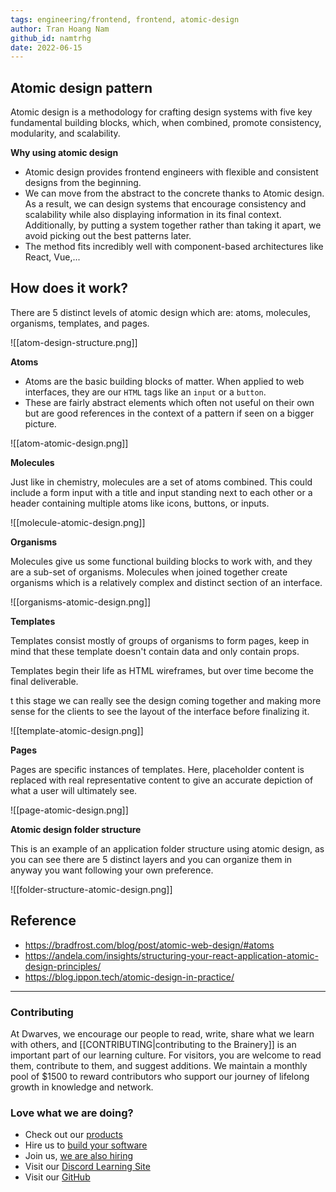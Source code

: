 ```yaml
---
tags: engineering/frontend, frontend, atomic-design
author: Tran Hoang Nam
github_id: namtrhg
date: 2022-06-15
---
```


## Atomic design pattern
Atomic design is a methodology for crafting design systems with five key fundamental building blocks, which, when combined, promote consistency, modularity, and scalability.

**Why using atomic design**

- Atomic design provides frontend engineers with flexible and consistent designs from the beginning.
- We can move from the abstract to the concrete thanks to Atomic design. As a result, we can design systems that encourage consistency and scalability while also displaying information in its final context. Additionally, by putting a system together rather than taking it apart, we avoid picking out the best patterns later.
- The method fits incredibly well with component-based architectures like React, Vue,...

## How does it work?
There are 5 distinct levels of atomic design which are: atoms, molecules, organisms, templates, and pages.

![[atom-design-structure.png]]

**Atoms**

- Atoms are the basic building blocks of matter. When applied to web interfaces, they are our `HTML` tags like an `input` or a `button`.
- These are fairly abstract elements which often not useful on their own but are good references in the context of a pattern if seen on a bigger picture.

![[atom-atomic-design.png]]

**Molecules**

Just like in chemistry, molecules are a set of atoms combined. This could include a form input with a title and input standing next to each other or a header containing multiple atoms like icons, buttons, or inputs.

![[molecule-atomic-design.png]]

**Organisms**

Molecules give us some functional building blocks to work with, and they are a sub-set of organisms. Molecules when joined together create organisms which is a relatively complex and distinct section of an interface.

![[organisms-atomic-design.png]]

**Templates**

Templates consist mostly of groups of organisms to form pages, keep in mind that these template doesn't contain data and only contain props.

Templates begin their life as HTML wireframes, but over time become the final deliverable.

t this stage we can really see the design coming together and making more sense for the clients to see the layout of the interface before finalizing it.

![[template-atomic-design.png]]

**Pages**

Pages are specific instances of templates. Here, placeholder content is replaced with real representative content to give an accurate depiction of what a user will ultimately see.

![[page-atomic-design.png]]

**Atomic design folder structure**

This is an example of an application folder structure using atomic design, as you can see there are 5 distinct layers and you can organize them in anyway you want following your own preference.

![[folder-structure-atomic-design.png]]

## Reference
- https://bradfrost.com/blog/post/atomic-web-design/#atoms
- https://andela.com/insights/structuring-your-react-application-atomic-design-principles/
- https://blog.ippon.tech/atomic-design-in-practice/

---
<!-- cta -->

### Contributing
At Dwarves, we encourage our people to read, write, share what we learn with others, and [[CONTRIBUTING|contributing to the Brainery]] is an important part of our learning culture. For visitors, you are welcome to read them, contribute to them, and suggest additions. We maintain a monthly pool of $1500 to reward contributors who support our journey of lifelong growth in knowledge and network.

### Love what we are doing?
- Check out our [products](https://superbits.co)
- Hire us to [build your software](https://d.foundation)
- Join us, [we are also hiring](https://github.com/dwarvesf/WeAreHiring)
- Visit our [Discord Learning Site](https://discord.gg/dzNBpNTVEZ)
- Visit our [GitHub](https://github.com/dwarvesf)